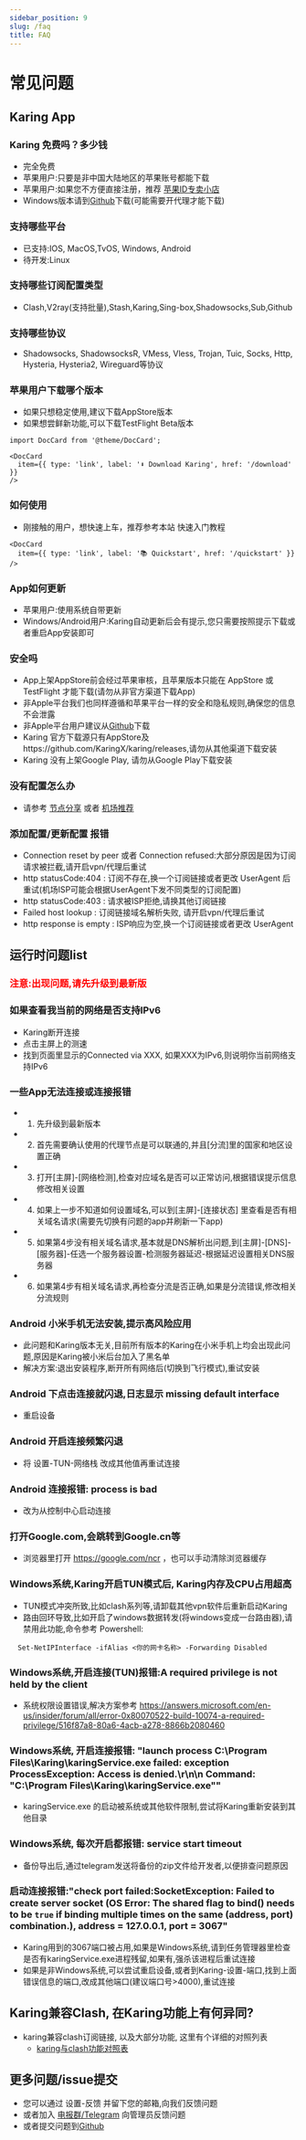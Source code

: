 ```yaml
---
sidebar_position: 9
slug: /faq
title: FAQ
---
```


# 常见问题

## Karing App

### Karing 免费吗？多少钱
- 完全免费
-  苹果用户:只要是非中国大陆地区的苹果账号都能下载
- 苹果用户:如果您不方便直接注册，推荐 [苹果ID专卖小店](https://dot.karing.app/pi.html?r_c=xda)
- Windows版本请到[Github](https://github.com/KaringX/karing/releases/latest)下载(可能需要开代理才能下载)

### 支持哪些平台
- 已支持:IOS, MacOS,TvOS, Windows, Android
- 待开发:Linux

### 支持哪些订阅配置类型
- Clash,V2ray(支持批量),Stash,Karing,Sing-box,Shadowsocks,Sub,Github

### 支持哪些协议
- Shadowsocks, ShadowsocksR, VMess, Vless, Trojan, Tuic, Socks, Http, Hysteria, Hysteria2, Wireguard等协议


### 苹果用户下载哪个版本
 - 如果只想稳定使用,建议下载AppStore版本
 - 如果想尝鲜新功能,可以下载TestFlight Beta版本

```mdx-code-block
import DocCard from '@theme/DocCard';

<DocCard
  item={{ type: 'link', label: '⬇️ Download Karing', href: '/download' }}
/>
```

### 如何使用
- 刚接触的用户，想快速上车，推荐参考本站 快速入门教程

```mdx-code-block
<DocCard
  item={{ type: 'link', label: '📚 Quickstart', href: '/quickstart' }}
/>
```

### App如何更新
 - 苹果用户:使用系统自带更新
 - Windows/Android用户:Karing自动更新后会有提示,您只需要按照提示下载或者重启App安装即可

### 安全吗
- App上架AppStore前会经过苹果审核，且苹果版本只能在 AppStore 或 TestFlight 才能下载(请勿从非官方渠道下载App)
- 非Apple平台我们也同样遵循和苹果平台一样的安全和隐私规则,确保您的信息不会泄露
- 非Apple平台用户建议从[Github](https://github.com/KaringX/karing/releases/latest)下载
- Karing 官方下载源只有AppStore及https://github.com/KaringX/karing/releases,请勿从其他渠道下载安装
- Karing 没有上架Google Play, 请勿从Google Play下载安装

### 没有配置怎么办
 - 请参考 [节点分享](/blog/isp/node-share) 或者 [机场推荐](/blog/isp/cn)

### 添加配置/更新配置 报错 
 - Connection reset by peer 或者 Connection refused:大部分原因是因为订阅请求被拦截,请开启vpn/代理后重试
 - http statusCode:404 : 订阅不存在,换一个订阅链接或者更改 UserAgent 后重试(机场ISP可能会根据UserAgent下发不同类型的订阅配置) 
 - http statusCode:403 : 请求被ISP拒绝,请换其他订阅链接
 - Failed host lookup  : 订阅链接域名解析失败, 请开启vpn/代理后重试
 - http response is empty : ISP响应为空,换一个订阅链接或者更改 UserAgent 

## 运行时问题list
### <font color="red">注意:出现问题,请先升级到最新版</font>
### 如果查看我当前的网络是否支持IPv6
- Karing断开连接
- 点击主屏上的测速
- 找到页面里显示的Connected via XXX, 如果XXX为IPv6,则说明你当前网络支持IPv6


### 一些App无法连接或连接报错
- 1. 先升级到最新版本
- 2. 首先需要确认使用的代理节点是可以联通的,并且[分流]里的国家和地区设置正确
- 3. 打开[主屏]-[网络检测],检查对应域名是否可以正常访问,根据错误提示信息修改相关设置
- 4. 如果上一步不知道如何设置域名,可以到[主屏]-[连接状态] 里查看是否有相关域名请求(需要先切换有问题的app并刷新一下app)
- 5. 如果第4步没有相关域名请求,基本就是DNS解析出问题,到[主屏]-[DNS]-[服务器]-任选一个服务器设置-检测服务器延迟-根据延迟设置相关DNS服务器
- 6. 如果第4步有相关域名请求,再检查分流是否正确,如果是分流错误,修改相关分流规则

### Android 小米手机无法安装,提示高风险应用
- 此问题和Karing版本无关,目前所有版本的Karing在小米手机上均会出现此问题,原因是Karing被小米后台加入了黑名单
- 解决方案:退出安装程序,断开所有网络后(切换到飞行模式),重试安装

### Android 下点击连接就闪退,日志显示 missing default interface
- 重启设备

### Android 开启连接频繁闪退
- 将 设置-TUN-网络栈 改成其他值再重试连接

### Android 连接报错: <a name="1023853913">process is bad</a>
- 改为从控制中心启动连接

### 打开Google.com,会跳转到Google.cn等
- 浏览器里打开 https://google.com/ncr ，也可以手动清除浏览器缓存

### Windows系统,Karing开启TUN模式后, Karing内存及CPU占用超高
- TUN模式冲突所致,比如clash系列等,请卸载其他vpn软件后重新启动Karing
- 路由回环导致,比如开启了windows数据转发(将windows变成一台路由器),请禁用此功能,命令参考 Powershell:
```
  Set-NetIPInterface -ifAlias <你的网卡名称> -Forwarding Disabled
```

### Windows系统,开启连接(TUN)报错:A required privilege is not held by the client
- 系统权限设置错误,解决方案参考 https://answers.microsoft.com/en-us/insider/forum/all/error-0x80070522-build-10074-a-required-privilege/516f87a8-80a6-4acb-a278-8866b2080460

### Windows系统, 开启连接报错: "launch process C:\\Program Files\\Karing\\karingService.exe failed: exception ProcessException: Access is denied.\r\n\n  Command: \"C:\\Program Files\\Karing\\karingService.exe\""
- karingService.exe 的启动被系统或其他软件限制,尝试将Karing重新安装到其他目录

### Windows系统, 每次开启都报错: service start timeout
- 备份导出后,通过telegram发送将备份的zip文件给开发者,以便排查问题原因


### 启动连接报错:"check port failed:SocketException: Failed to create server socket (OS Error: The shared flag to bind() needs to be `true` if binding multiple times on the same (address, port) combination.), address = 127.0.0.1, port = 3067"
- Karing用到的3067端口被占用,如果是Windows系统,请到任务管理器里检查是否有karingService.exe进程残留,如果有,强杀该进程后重试连接
- 如果是非Windows系统,可以尝试重启设备,或者到Karing-设置-端口,找到上面错误信息的端口,改成其他端口(建议端口号>4000),重试连接


## Karing兼容Clash, 在Karing功能上有何异同?
- karing兼容clash订阅链接, 以及大部分功能, 这里有个详细的对照列表
  - [karing与clash功能对照表](/clash)

## 更多问题/issue提交
- 您可以通过 设置-反馈 并留下您的邮箱,向我们反馈问题
- 或者加入 [电报群/Telegram](https://t.me/KaringApp) 向管理员反馈问题
- 或者提交问题到[Github](https://github.com/KaringX/karing/issues)
